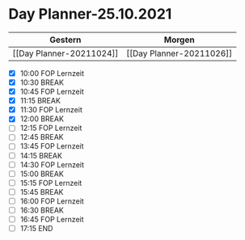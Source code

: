 
Day Planner-25.10.2021
======================
  
| Gestern | Morgen |  
| ------- | ------ |  
| [[Day Planner-20211024]] | [[Day Planner-20211026]] |  
- [x] 10:00 FOP Lernzeit
- [x] 10:30 BREAK
- [x] 10:45 FOP Lernzeit
- [x] 11:15 BREAK
- [x] 11:30 FOP Lernzeit
- [x] 12:00 BREAK
- [ ] 12:15 FOP Lernzeit
- [ ] 12:45 BREAK
- [ ] 13:45 FOP Lernzeit
- [ ] 14:15 BREAK
- [ ] 14:30 FOP Lernzeit
- [ ] 15:00 BREAK
- [ ] 15:15 FOP Lernzeit
- [ ] 15:45 BREAK
- [ ] 16:00 FOP Lernzeit
- [ ] 16:30 BREAK
- [ ] 16:45 FOP Lernzeit
- [ ] 17:15 END